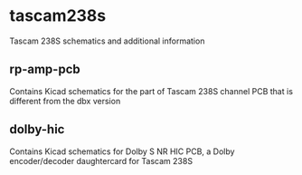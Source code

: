 # tascam238s
Tascam 238S schematics and additional information

## rp-amp-pcb
Contains Kicad schematics for the part of Tascam 238S channel PCB that is different from the dbx version

## dolby-hic
Contains Kicad schematics for Dolby S NR HIC PCB, a Dolby encoder/decoder daughtercard for Tascam 238S

